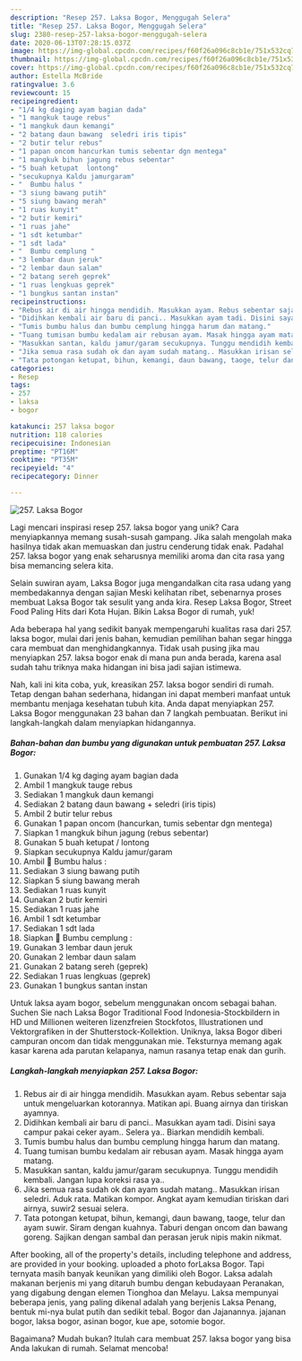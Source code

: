 ```yaml
---
description: "Resep 257. Laksa Bogor, Menggugah Selera"
title: "Resep 257. Laksa Bogor, Menggugah Selera"
slug: 2380-resep-257-laksa-bogor-menggugah-selera
date: 2020-06-13T07:28:15.037Z
image: https://img-global.cpcdn.com/recipes/f60f26a096c8cb1e/751x532cq70/257-laksa-bogor-foto-resep-utama.jpg
thumbnail: https://img-global.cpcdn.com/recipes/f60f26a096c8cb1e/751x532cq70/257-laksa-bogor-foto-resep-utama.jpg
cover: https://img-global.cpcdn.com/recipes/f60f26a096c8cb1e/751x532cq70/257-laksa-bogor-foto-resep-utama.jpg
author: Estella McBride
ratingvalue: 3.6
reviewcount: 15
recipeingredient:
- "1/4 kg daging ayam bagian dada"
- "1 mangkuk tauge rebus"
- "1 mangkuk daun kemangi"
- "2 batang daun bawang  seledri iris tipis"
- "2 butir telur rebus"
- "1 papan oncom hancurkan tumis sebentar dgn mentega"
- "1 mangkuk bihun jagung rebus sebentar"
- "5 buah ketupat  lontong"
- "secukupnya Kaldu jamurgaram"
- "  Bumbu halus "
- "3 siung bawang putih"
- "5 siung bawang merah"
- "1 ruas kunyit"
- "2 butir kemiri"
- "1 ruas jahe"
- "1 sdt ketumbar"
- "1 sdt lada"
- "  Bumbu cemplung "
- "3 lembar daun jeruk"
- "2 lembar daun salam"
- "2 batang sereh geprek"
- "1 ruas lengkuas geprek"
- "1 bungkus santan instan"
recipeinstructions:
- "Rebus air di air hingga mendidih. Masukkan ayam. Rebus sebentar saja untuk mengeluarkan kotorannya. Matikan api. Buang airnya dan tiriskan ayamnya."
- "Didihkan kembali air baru di panci.. Masukkan ayam tadi. Disini saya campur pakai ceker ayam.. Selera ya.. Biarkan mendidih kembali."
- "Tumis bumbu halus dan bumbu cemplung hingga harum dan matang."
- "Tuang tumisan bumbu kedalam air rebusan ayam. Masak hingga ayam matang."
- "Masukkan santan, kaldu jamur/garam secukupnya. Tunggu mendidih kembali. Jangan lupa koreksi rasa ya.."
- "Jika semua rasa sudah ok dan ayam sudah matang.. Masukkan irisan seledri. Aduk rata. Matikan kompor. Angkat ayam kemudian tiriskan dari airnya, suwir2 sesuai selera."
- "Tata potongan ketupat, bihun, kemangi, daun bawang, taoge, telur dan ayam suwir. Siram dengan kuahnya. Taburi dengan oncom dan bawang goreng. Sajikan dengan sambal dan perasan jeruk nipis makin nikmat."
categories:
- Resep
tags:
- 257
- laksa
- bogor

katakunci: 257 laksa bogor 
nutrition: 118 calories
recipecuisine: Indonesian
preptime: "PT16M"
cooktime: "PT35M"
recipeyield: "4"
recipecategory: Dinner

---
```



![257. Laksa Bogor](https://img-global.cpcdn.com/recipes/f60f26a096c8cb1e/751x532cq70/257-laksa-bogor-foto-resep-utama.jpg)

Lagi mencari inspirasi resep 257. laksa bogor yang unik? Cara menyiapkannya memang susah-susah gampang. Jika salah mengolah maka hasilnya tidak akan memuaskan dan justru cenderung tidak enak. Padahal 257. laksa bogor yang enak seharusnya memiliki aroma dan cita rasa yang bisa memancing selera kita.

Selain suwiran ayam, Laksa Bogor juga mengandalkan cita rasa udang yang membedakannya dengan sajian Meski kelihatan ribet, sebenarnya proses membuat Laksa Bogor tak sesulit yang anda kira. Resep Laksa Bogor, Street Food Paling Hits dari Kota Hujan. Bikin Laksa Bogor di rumah, yuk!

Ada beberapa hal yang sedikit banyak mempengaruhi kualitas rasa dari 257. laksa bogor, mulai dari jenis bahan, kemudian pemilihan bahan segar hingga cara membuat dan menghidangkannya. Tidak usah pusing jika mau menyiapkan 257. laksa bogor enak di mana pun anda berada, karena asal sudah tahu triknya maka hidangan ini bisa jadi sajian istimewa.


Nah, kali ini kita coba, yuk, kreasikan 257. laksa bogor sendiri di rumah. Tetap dengan bahan sederhana, hidangan ini dapat memberi manfaat untuk membantu menjaga kesehatan tubuh kita. Anda dapat menyiapkan 257. Laksa Bogor menggunakan 23 bahan dan 7 langkah pembuatan. Berikut ini langkah-langkah dalam menyiapkan hidangannya.

<!--inarticleads1-->

##### Bahan-bahan dan bumbu yang digunakan untuk pembuatan 257. Laksa Bogor:

1. Gunakan 1/4 kg daging ayam bagian dada
1. Ambil 1 mangkuk tauge rebus
1. Sediakan 1 mangkuk daun kemangi
1. Sediakan 2 batang daun bawang + seledri (iris tipis)
1. Ambil 2 butir telur rebus
1. Gunakan 1 papan oncom (hancurkan, tumis sebentar dgn mentega)
1. Siapkan 1 mangkuk bihun jagung (rebus sebentar)
1. Gunakan 5 buah ketupat / lontong
1. Siapkan secukupnya Kaldu jamur/garam
1. Ambil  💮 Bumbu halus :
1. Sediakan 3 siung bawang putih
1. Siapkan 5 siung bawang merah
1. Sediakan 1 ruas kunyit
1. Gunakan 2 butir kemiri
1. Sediakan 1 ruas jahe
1. Ambil 1 sdt ketumbar
1. Sediakan 1 sdt lada
1. Siapkan  💮 Bumbu cemplung :
1. Gunakan 3 lembar daun jeruk
1. Gunakan 2 lembar daun salam
1. Gunakan 2 batang sereh (geprek)
1. Sediakan 1 ruas lengkuas (geprek)
1. Gunakan 1 bungkus santan instan


Untuk laksa ayam bogor, sebelum menggunakan oncom sebagai bahan. Suchen Sie nach Laksa Bogor Traditional Food Indonesia-Stockbildern in HD und Millionen weiteren lizenzfreien Stockfotos, Illustrationen und Vektorgrafiken in der Shutterstock-Kollektion. Uniknya, laksa Bogor diberi campuran oncom dan tidak menggunakan mie. Teksturnya memang agak kasar karena ada parutan kelapanya, namun rasanya tetap enak dan gurih. 

<!--inarticleads2-->

##### Langkah-langkah menyiapkan 257. Laksa Bogor:

1. Rebus air di air hingga mendidih. Masukkan ayam. Rebus sebentar saja untuk mengeluarkan kotorannya. Matikan api. Buang airnya dan tiriskan ayamnya.
1. Didihkan kembali air baru di panci.. Masukkan ayam tadi. Disini saya campur pakai ceker ayam.. Selera ya.. Biarkan mendidih kembali.
1. Tumis bumbu halus dan bumbu cemplung hingga harum dan matang.
1. Tuang tumisan bumbu kedalam air rebusan ayam. Masak hingga ayam matang.
1. Masukkan santan, kaldu jamur/garam secukupnya. Tunggu mendidih kembali. Jangan lupa koreksi rasa ya..
1. Jika semua rasa sudah ok dan ayam sudah matang.. Masukkan irisan seledri. Aduk rata. Matikan kompor. Angkat ayam kemudian tiriskan dari airnya, suwir2 sesuai selera.
1. Tata potongan ketupat, bihun, kemangi, daun bawang, taoge, telur dan ayam suwir. Siram dengan kuahnya. Taburi dengan oncom dan bawang goreng. Sajikan dengan sambal dan perasan jeruk nipis makin nikmat.


After booking, all of the property&#39;s details, including telephone and address, are provided in your booking. uploaded a photo forLaksa Bogor. Tapi ternyata masih banyak keunikan yang dimiliki oleh Bogor. Laksa adalah makanan berjenis mi yang ditaruh bumbu dengan kebudayaan Peranakan, yang digabung dengan elemen Tionghoa dan Melayu. Laksa mempunyai beberapa jenis, yang paling dikenal adalah yang berjenis Laksa Penang, bentuk mi-nya bulat putih dan sedikit tebal. Bogor dan Jajanannya. jajanan bogor, laksa bogor, asinan bogor, kue ape, sotomie bogor. 

Bagaimana? Mudah bukan? Itulah cara membuat 257. laksa bogor yang bisa Anda lakukan di rumah. Selamat mencoba!
